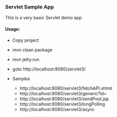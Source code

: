 ### Servlet Sample App

This is a very basic Servlet demo app

#### Usage:
- Copy project
- mvn clean package
- mvn jetty:run
- goto http://localhost:8080/servlet3/


- Samples
    * http://localhost:8080/servlet3/fetchAPI.xhtml
    * http://localhost:8080/servlet3/generic?id=
    * http://localhost:8080/servlet3/sendPost.jsp
    * http://localhost:8080/servlet3/longPolling
    * http://localhost:8080/servlet3/async


